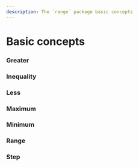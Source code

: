 ```yaml
---
description: The `range` package basic concepts
---
```


# Basic concepts

### Greater

### Inequality

### Less

### Maximum

### Minimum

### Range

### Step
